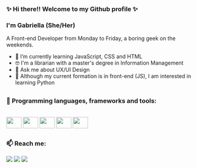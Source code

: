 <h3>✨ Hi there!! Welcome to my Github profile ✨</h3>
<h3>I'm Gabriella (She/Her)</h3>


A Front-end Developer from Monday to Friday, a boring geek on the weekends. 

- 🌱 I’m currently learning JavaScript, CSS and HTML
 - 🤓 I'm a librarian with a master's degree in Information Management 
 - 💬 Ask me about UX/UI Design
 - 👀	 Although my current formation is in front-end (JS), I am interested in learning Python 
 
 ##

<h3>🔨 Programming languages, frameworks and tools:</h3>
   
  <div style="display: inline_block"><br>
    <img align="center" height="30" width="40" src="https://cdn.jsdelivr.net/gh/devicons/devicon/icons/javascript/javascript-original.svg" />
    <img align="center" height="30" width="40"img src="https://cdn.jsdelivr.net/gh/devicons/devicon/icons/html5/html5-original.svg" />
    <img align="center" height="30" width="40"img src="https://cdn.jsdelivr.net/gh/devicons/devicon/icons/css3/css3-original.svg" />
    <img align="center" height="30" width="40"img src="https://cdn.jsdelivr.net/gh/devicons/devicon/icons/git/git-original.svg" />
    <img align="center" height="30" width="40"img src="https://cdn.jsdelivr.net/gh/devicons/devicon/icons/github/github-original.svg" />                 
  </div>
  
##
<h3>📫 Reach me: </h3>
<div> 
<a href="mailto:gvccgabriella@gmail.com" target="_blank"><img src="https://img.shields.io/badge/Gmail-D14836?style=for-the-badge&logo=gmail&logoColor=white"target="_blank"></a>
<a href="https://www.linkedin.com/in/gabriella-viroli" target="_blank"><img src="https://img.shields.io/badge/-LinkedIn-%230077B5?style=for-the-badge&logo=linkedin&logoColor=white" target="_blank"></a> 
<a href="https://www.twitch.tv/gabiviroli" target="_blank"><img src="https://img.shields.io/badge/Twitch-9146FF?style=for-the-badge&logo=twitch&logoColor=white" target="_blank"></a>
</div> 
